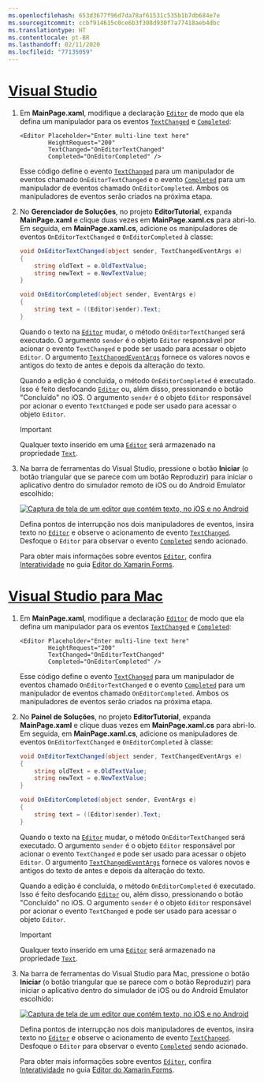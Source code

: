 ```yaml
---
ms.openlocfilehash: 653d3677f96d7da78af61531c535b1b7db684e7e
ms.sourcegitcommit: ccbf914615c0ce6b3f308d930f7a77418aeb4dbc
ms.translationtype: HT
ms.contentlocale: pt-BR
ms.lasthandoff: 02/11/2020
ms.locfileid: "77135059"
---
```

# <a name="visual-studiotabvswin"></a>[Visual Studio](#tab/vswin)

1. Em **MainPage.xaml**, modifique a declaração [`Editor`](xref:Xamarin.Forms.Editor) de modo que ela defina um manipulador para os eventos [`TextChanged`](xref:Xamarin.Forms.InputView.TextChanged) e [`Completed`](xref:Xamarin.Forms.Editor.Completed):

    ```xaml
    <Editor Placeholder="Enter multi-line text here"
            HeightRequest="200"
            TextChanged="OnEditorTextChanged"
            Completed="OnEditorCompleted" />
    ```

    Esse código define o evento [`TextChanged`](xref:Xamarin.Forms.InputView.TextChanged) para um manipulador de eventos chamado `OnEditorTextChanged` e o evento [`Completed`](xref:Xamarin.Forms.Editor.Completed) para um manipulador de eventos chamado `OnEditorCompleted`. Ambos os manipuladores de eventos serão criados na próxima etapa.

1. No **Gerenciador de Soluções**, no projeto **EditorTutorial**, expanda **MainPage.xaml** e clique duas vezes em **MainPage.xaml.cs** para abri-lo. Em seguida, em **MainPage.xaml.cs**, adicione os manipuladores de eventos `OnEditorTextChanged` e `OnEditorCompleted` à classe:

    ```csharp
    void OnEditorTextChanged(object sender, TextChangedEventArgs e)
    {
        string oldText = e.OldTextValue;
        string newText = e.NewTextValue;
    }

    void OnEditorCompleted(object sender, EventArgs e)
    {
        string text = ((Editor)sender).Text;
    }
    ```

    Quando o texto na [`Editor`](xref:Xamarin.Forms.Editor) mudar, o método `OnEditorTextChanged` será executado. O argumento `sender` é o objeto `Editor` responsável por acionar o evento `TextChanged` e pode ser usado para acessar o objeto `Editor`. O argumento [`TextChangedEventArgs`](xref:Xamarin.Forms.TextChangedEventArgs) fornece os valores novos e antigos do texto de antes e depois da alteração do texto.

    Quando a edição é concluída, o método `OnEditorCompleted` é executado. Isso é feito desfocando [`Editor`](xref:Xamarin.Forms.Editor) ou, além disso, pressionando o botão "Concluído" no iOS. O argumento `sender` é o objeto `Editor` responsável por acionar o evento `TextChanged` e pode ser usado para acessar o objeto `Editor`.

    > [!IMPORTANT]
    > Qualquer texto inserido em uma [`Editor`](xref:Xamarin.Forms.Editor) será armazenado na propriedade [`Text`](xref:Xamarin.Forms.InputView.Text).

1. Na barra de ferramentas do Visual Studio, pressione o botão **Iniciar** (o botão triangular que se parece com um botão Reproduzir) para iniciar o aplicativo dentro do simulador remoto de iOS ou do Android Emulator escolhido:

    [![Captura de tela de um editor que contém texto, no iOS e no Android](../images/text-changes.png "Editor com texto")](../images/text-changes-large.png#lightbox "Editor com texto")

    Defina pontos de interrupção nos dois manipuladores de eventos, insira texto no [`Editor`](xref:Xamarin.Forms.Editor) e observe o acionamento de evento [`TextChanged`](xref:Xamarin.Forms.InputView.TextChanged). Desfoque o `Editor` para observar o evento [`Completed`](xref:Xamarin.Forms.Entry.Completed) sendo acionado.

    Para obter mais informações sobre eventos [`Editor`](xref:Xamarin.Forms.Editor), confira [Interatividade](~/xamarin-forms/user-interface/text/editor.md#interactivity) no guia [Editor do Xamarin.Forms](~/xamarin-forms/user-interface/text/editor.md).

# <a name="visual-studio-for-mactabvsmac"></a>[Visual Studio para Mac](#tab/vsmac)

1. Em **MainPage.xaml**, modifique a declaração [`Editor`](xref:Xamarin.Forms.Editor) de modo que ela defina um manipulador para os eventos [`TextChanged`](xref:Xamarin.Forms.InputView.TextChanged) e [`Completed`](xref:Xamarin.Forms.Editor.Completed):

    ```xaml
    <Editor Placeholder="Enter multi-line text here"
            HeightRequest="200"
            TextChanged="OnEditorTextChanged"
            Completed="OnEditorCompleted" />
    ```

    Esse código define o evento [`TextChanged`](xref:Xamarin.Forms.InputView.TextChanged) para um manipulador de eventos chamado `OnEditorTextChanged` e o evento [`Completed`](xref:Xamarin.Forms.Editor.Completed) para um manipulador de eventos chamado `OnEditorCompleted`. Ambos os manipuladores de eventos serão criados na próxima etapa.

1. No **Painel de Soluções**, no projeto **EditorTutorial**, expanda **MainPage.xaml** e clique duas vezes em **MainPage.xaml.cs** para abri-lo. Em seguida, em **MainPage.xaml.cs**, adicione os manipuladores de eventos `OnEditorTextChanged` e `OnEditorCompleted` à classe:

    ```csharp
    void OnEditorTextChanged(object sender, TextChangedEventArgs e)
    {
        string oldText = e.OldTextValue;
        string newText = e.NewTextValue;
    }

    void OnEditorCompleted(object sender, EventArgs e)
    {
        string text = ((Editor)sender).Text;
    }
    ```

    Quando o texto na [`Editor`](xref:Xamarin.Forms.Editor) mudar, o método `OnEditorTextChanged` será executado. O argumento `sender` é o objeto `Editor` responsável por acionar o evento `TextChanged` e pode ser usado para acessar o objeto `Editor`. O argumento [`TextChangedEventArgs`](xref:Xamarin.Forms.TextChangedEventArgs) fornece os valores novos e antigos do texto de antes e depois da alteração do texto.

    Quando a edição é concluída, o método `OnEditorCompleted` é executado. Isso é feito desfocando [`Editor`](xref:Xamarin.Forms.Editor) ou, além disso, pressionando o botão "Concluído" no iOS. O argumento `sender` é o objeto `Editor` responsável por acionar o evento `TextChanged` e pode ser usado para acessar o objeto `Editor`.

    > [!IMPORTANT]
    > Qualquer texto inserido em uma [`Editor`](xref:Xamarin.Forms.Editor) será armazenado na propriedade [`Text`](xref:Xamarin.Forms.InputView.Text).

1. Na barra de ferramentas do Visual Studio para Mac, pressione o botão **Iniciar** (o botão triangular que se parece com o botão Reproduzir) para iniciar o aplicativo dentro do simulador de iOS ou do Android Emulator escolhido:

    [![Captura de tela de um editor que contém texto, no iOS e no Android](../images/text-changes.png "Editor com texto")](../images/text-changes-large.png#lightbox "Editor com texto")

    Defina pontos de interrupção nos dois manipuladores de eventos, insira texto no [`Editor`](xref:Xamarin.Forms.Editor) e observe o acionamento de evento [`TextChanged`](xref:Xamarin.Forms.InputView.TextChanged). Desfoque o `Editor` para observar o evento [`Completed`](xref:Xamarin.Forms.Entry.Completed) sendo acionado.

    Para obter mais informações sobre eventos [`Editor`](xref:Xamarin.Forms.Editor), confira [Interatividade](~/xamarin-forms/user-interface/text/editor.md#interactivity) no guia [Editor do Xamarin.Forms](~/xamarin-forms/user-interface/text/editor.md).
